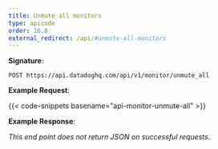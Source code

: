 ```yaml
---
title: Unmute all monitors
type: apicode
order: 16.8
external_redirect: /api/#unmute-all-monitors
---
```


**Signature**:

`POST https://api.datadoghq.com/api/v1/monitor/unmute_all`

**Example Request**:

{{< code-snippets basename="api-monitor-unmute-all" >}}

**Example Response**:

*This end point does not return JSON on successful requests.*

